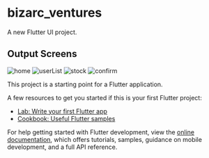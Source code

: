 # bizarc_ventures

A new Flutter  UI project.

## Output Screens
![home](https://github.com/hk1728557/Bizarc_ventures_Assin/assets/90959033/9a3aad07-f9fd-4898-a20d-8d14a2cb90d2)
![userList](https://github.com/hk1728557/Bizarc_ventures_Assin/assets/90959033/cc014bdb-8b30-4e9d-8345-c12fca284de3)
![stock](https://github.com/hk1728557/Bizarc_ventures_Assin/assets/90959033/7a7020c5-80d9-48a1-be4f-cb0c177eca86)
![confirm](https://github.com/hk1728557/Bizarc_ventures_Assin/assets/90959033/bcd01e71-ce12-4276-9cf1-a8ca85a74c45)


This project is a starting point for a Flutter application.

A few resources to get you started if this is your first Flutter project:

- [Lab: Write your first Flutter app](https://docs.flutter.dev/get-started/codelab)
- [Cookbook: Useful Flutter samples](https://docs.flutter.dev/cookbook)

For help getting started with Flutter development, view the
[online documentation](https://docs.flutter.dev/), which offers tutorials,
samples, guidance on mobile development, and a full API reference.
